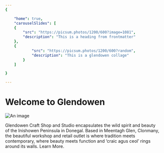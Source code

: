 ```yaml
---
{

    "home": true,
    "carouselSlides": [
    {
        "src": "https://picsum.photos/1200/600?image=1081",
        "description": "This is a heading from frontmatter"
    },
    {
            "src": "https://picsum.photos/1200/600?random",
            "description": "This is a glendowen collage"
        }
    ]

}

---
```


# Welcome to Glendowen
![An image](https://picsum.photos/500/200?random)

Glendowen Craft Shop and Studio encapsulates the wild spirit and beauty of the Inishowen Peninsula in Donegal. Based in Meentagh Glen, Clonmany, the beautiful workshop and retail outlet is where tradition meets contemporary, where beauty meets function and ‘craic agus ceol’ rings around its walls. Learn More.

